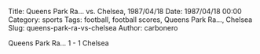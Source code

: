 Title: Queens Park Ra… vs. Chelsea, 1987/04/18
Date: 1987/04/18 00:00
Category: sports
Tags: football, football scores, Queens Park Ra…, Chelsea
Slug: queens-park-ra-vs-chelsea
Author: carbonero


Queens Park Ra… 1 - 1 Chelsea

